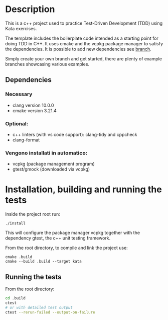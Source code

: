 # Description

This is a c++ project used to practice Test-Driven Development (TDD) using Kata exercises. 

The template includes the boilerplate code intended as a starting point for doing TDD in C++. It uses cmake and the vcpkg package manager to satisfy the dependencies. It is possible to add new dependencies see [branch](TODO_add_branch_link).

Simply create your own branch and get started, there are plenty of example branches showcasing various examples.

## Dependencies
### Necessary
* clang version 10.0.0
* cmake version 3.21.4
### Optional:
* c++ linters (with vs code support): clang-tidy and cppcheck
* clang-format
### Vengono installati in automatico:
* vcpkg (package management program)
* gtest/gmock (downloaded via vcpkg)

# Installation, building and running the tests
Inside the project root run:
```
./install
```
This will configure the package manager vcpkg together with the dependency gtest, the c++ unit testing framework.

From the root directory, to compile and link the project use:
```
cmake .build
cmake --build .build --target kata
```

## Running the tests
From the root directory:
```bash
cd .build
ctest
# or with detailed test output
ctest --rerun-failed --output-on-failure
```

